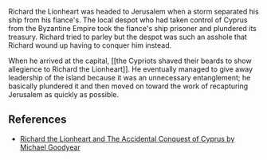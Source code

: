 Richard the Lionheart was headed to Jerusalem when a storm separated his ship from his fiance's. The local despot who had taken control of Cyprus from the Byzantine Empire took the fiance's ship prisoner and plundered its treasury. Richard tried to parley but the despot was such an asshole that Richard wound up having to conquer him instead.  

When he arrived at the capital, [[the Cypriots shaved their beards to show allegience to Richard the Lionheart]]. He eventually managed to give away leadership of the island because it was an unnecessary entanglement; he basically plundered it and then moved on toward the work of recapturing Jerusalem as quickly as possible. 

## References

- [Richard the Lionheart and The Accidental Conquest of Cyprus by Michael Goodyear](https://www.historic-uk.com/HistoryUK/HistoryofEngland/Richard-Lionheart-Accidental-Conquest-Cyprus/)

